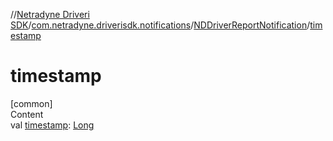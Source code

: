 //[Netradyne Driveri SDK](../../index.md)/[com.netradyne.driverisdk.notifications](../index.md)/[NDDriverReportNotification](index.md)/[timestamp](timestamp.md)



# timestamp  
[common]  
Content  
val [timestamp](timestamp.md): [Long](https://kotlinlang.org/api/latest/jvm/stdlib/kotlin/-long/index.html)  



